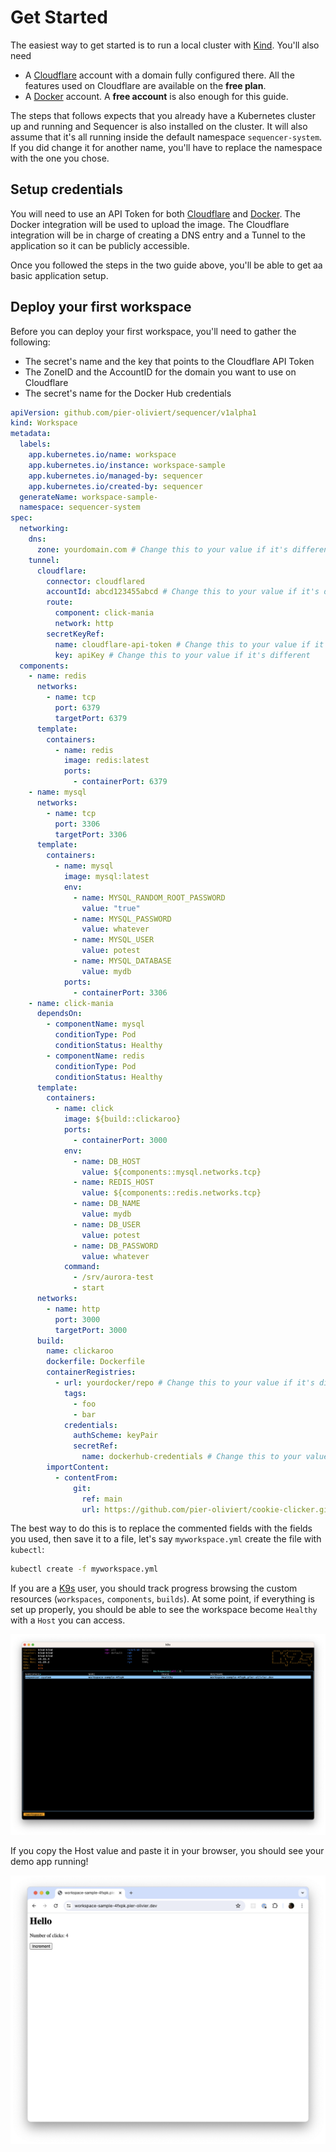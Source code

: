 # Get Started

The easiest way to get started is to run a local cluster with [Kind](https://kind.sigs.k8s.io/). You'll also need

- A [Cloudflare](https://cloudflare.com) account with a domain fully configured there. All the features used on Cloudflare are available on the **free plan**.
- A [Docker](https://docker.com) account. A **free account** is also enough for this guide.

The steps that follows expects that you already have a Kubernetes cluster up and running and Sequencer is also installed on the cluster. It will also assume that it's all running inside the default namespace `sequencer-system`. If you did change it for another name, you'll have to replace the namespace with the one you chose.

## Setup credentials

You will need to use an API Token for both [Cloudflare](./docs/providers/cloudflare.md) and [Docker](./docs/providers/docker.md). The Docker integration will be used to upload the image. The Cloudflare integration will be in charge of creating a DNS entry and a Tunnel to the application so it can be publicly accessible.

Once you followed the steps in the two guide above, you'll be able to get aa basic application setup.

## Deploy your first workspace

Before you can deploy your first workspace, you'll need to gather the following:

- The secret's name and the key that points to the Cloudflare API Token
- The ZoneID and the AccountID for the domain you want to use on Cloudflare
- The secret's name for the Docker Hub credentials


```yaml
apiVersion: github.com/pier-oliviert/sequencer/v1alpha1
kind: Workspace
metadata:
  labels:
    app.kubernetes.io/name: workspace
    app.kubernetes.io/instance: workspace-sample
    app.kubernetes.io/managed-by: sequencer
    app.kubernetes.io/created-by: sequencer
  generateName: workspace-sample-
  namespace: sequencer-system
spec:
  networking:
    dns:
      zone: yourdomain.com # Change this to your value if it's different
    tunnel:
      cloudflare:
        connector: cloudflared
        accountId: abcd123455abcd # Change this to your value if it's different
        route:
          component: click-mania
          network: http
        secretKeyRef:
          name: cloudflare-api-token # Change this to your value if it's different
          key: apiKey # Change this to your value if it's different
  components:
    - name: redis
      networks:
        - name: tcp
          port: 6379
          targetPort: 6379
      template:
        containers:
          - name: redis
            image: redis:latest
            ports: 
              - containerPort: 6379
    - name: mysql
      networks:
        - name: tcp
          port: 3306
          targetPort: 3306
      template:
        containers:
          - name: mysql
            image: mysql:latest
            env:
              - name: MYSQL_RANDOM_ROOT_PASSWORD
                value: "true"
              - name: MYSQL_PASSWORD
                value: whatever
              - name: MYSQL_USER
                value: potest
              - name: MYSQL_DATABASE
                value: mydb
            ports: 
              - containerPort: 3306
    - name: click-mania
      dependsOn:
        - componentName: mysql
          conditionType: Pod
          conditionStatus: Healthy
        - componentName: redis
          conditionType: Pod
          conditionStatus: Healthy
      template:
        containers:
          - name: click
            image: ${build::clickaroo}
            ports:
              - containerPort: 3000
            env:
              - name: DB_HOST
                value: ${components::mysql.networks.tcp}
              - name: REDIS_HOST
                value: ${components::redis.networks.tcp}
              - name: DB_NAME
                value: mydb
              - name: DB_USER
                value: potest
              - name: DB_PASSWORD
                value: whatever
            command:
              - /srv/aurora-test
              - start
      networks:
        - name: http
          port: 3000
          targetPort: 3000
      build:
        name: clickaroo
        dockerfile: Dockerfile
        containerRegistries:
          - url: yourdocker/repo # Change this to your value if it's different
            tags:
              - foo
              - bar
            credentials:
              authScheme: keyPair
              secretRef:
                name: dockerhub-credentials # Change this to your value if it's different
        importContent:
          - contentFrom:
              git:
                ref: main
                url: https://github.com/pier-oliviert/cookie-clicker.git
```

The best way to do this is to replace the commented fields with the fields you used, then save it to a file, let's say `myworkspace.yml` create the file with `kubectl`:

```sh
kubectl create -f myworkspace.yml
```

If you are a [K9s](https://k9scli.io/) user, you should track progress browsing the custom resources (`workspaces`, `components`, `builds`). At some point, if everything is set up properly, you should be able to see the workspace become `Healthy` with a `Host` you can access.

![An healthy workspace](./docs/images/k9s-workspace-demo.png)

If you copy the Host value and paste it in your browser, you should see your demo app running!

![Success](./docs/images/click-mania-success.png)
